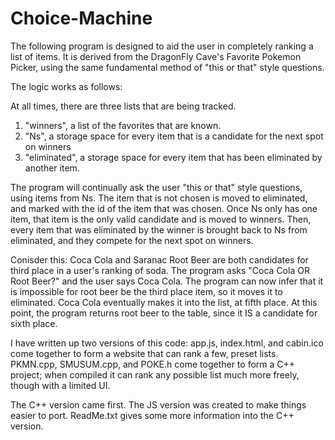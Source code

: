 # Choice-Machine

The following program is designed to aid the user in completely ranking a list of items.
It is derived from the DragonFly Cave's Favorite Pokemon Picker, using the same fundamental method of "this or that" style questions.

The logic works as follows:

At all times, there are three lists that are being tracked.
1. "winners", a list of the favorites that are known.
2. "Ns", a storage space for every item that is a candidate for the next spot on winners
3. "eliminated", a storage space for every item that has been eliminated by another item.

The program will continually ask the user "this or that" style questions, using items from Ns.
The item that is not chosen is moved to eliminated, and marked with the id of the item that was chosen.
Once Ns only has one item, that item is the only valid candidate and is moved to winners.
Then, every item that was eliminated by the winner is brought back to Ns from eliminated, and they compete for the next spot on winners.

Conisder this:
Coca Cola and Saranac Root Beer are both candidates for third place in a user's ranking of soda.
The program asks "Coca Cola OR Root Beer?" and the user says Coca Cola.
The program can now infer that it is impossible for root beer be the third place item, so it moves it to eliminated.
Coca Cola eventually makes it into the list, at fifth place. At this point, the program returns root beer to the table, since it IS a candidate for sixth place.

I have written up two versions of this code:
app.js, index.html, and cabin.ico come together to form a website that can rank a few, preset lists.
PKMN.cpp, SMUSUM.cpp, and POKE.h come together to form a C++ project; when compiled it can rank any possible list much more freely, though with a limited UI.

The C++ version came first. The JS version was created to make things easier to port. ReadMe.txt gives some more information into the C++ version.




